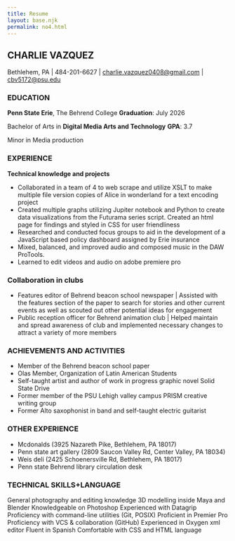 ```yaml
---
title: Resume
layout: base.njk
permalink: no4.html
---
```


## **CHARLIE VAZQUEZ**
Bethlehem, PA | 484-201-6627 | charlie.vazquez0408@gmail.com | cbv5172@psu.edu

### **EDUCATION**
**Penn State Erie**, The Behrend College 							**Graduation**: July 2026

Bachelor of Arts in **Digital Media Arts and Technology**					**GPA**: 3.7

Minor in Media production

### **EXPERIENCE**
**Technical knowledge and projects**
- Collaborated in a team of 4 to web scrape and utilize XSLT to make multiple file version copies of Alice in wonderland for a text encoding project
- Created multiple graphs utilizing Jupiter notebook and Python to create data visualizations from the Futurama series script. Created an html page for findings and styled in CSS for user friendliness
- Researched and conducted focus groups to aid in the development of a JavaScript based policy dashboard assigned by Erie insurance
- Mixed, balanced, and improved audio and composed music in the DAW ProTools.
- Learned to edit videos and audio on adobe premiere pro


### **Collaboration in clubs**
- Features editor of Behrend beacon school newspaper | Assisted with the features section of the paper to search for stories and other current events as well as scouted out other potential ideas for engagement
- Public reception officer for Behrend animation club | Helped maintain and spread awareness of club and implemented necessary changes to attract a variety of more members


### **ACHIEVEMENTS AND ACTIVITIES**
- Member of the Behrend beacon school paper
- Olas Member, Organization of Latin American Students
- Self-taught artist and author of work in progress graphic novel Solid State Drive
- Former member of the PSU Lehigh valley campus PRISM creative writing group
- Former Alto saxophonist in band and self-taught electric guitarist


### **OTHER EXPERIENCE**
- Mcdonalds (3925 Nazareth Pike, Bethlehem, PA 18017)
- Penn state art gallery (2809 Saucon Valley Rd, Center Valley, PA 18034)
- Weis deli (2425 Schoenersville Rd, Bethlehem, PA 18017)
- Penn state Behrend library circulation desk


### **TECHNICAL SKILLS+LANGUAGE**
General photography and editing knowledge
3D modelling inside Maya and Blender
Knowledgeable on Photoshop
Experienced with Datagrip
Proficiency with command-line utilities (Git, POSIX)
Proficient in Premier Pro
Proficiency with VCS & collaboration (GitHub)
Experienced in Oxygen xml editor
Fluent in Spanish
Comfortable with CSS and HTML language